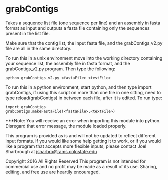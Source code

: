 # grabContigs
Takes a sequence list file (one sequence per line) and an assembly in fasta format as input and outputs a fasta file containing only the sequences present in the list file.


Make sure that the contig list, the input fasta file, and the 
grabContigs_v2.py file are all in the same directory. 

To run this in a unix environment move into the working directory containing 
your sequence list, the assembly file in fasta format, and the 
grabContigs_v2.py program. Then type the following:
    
    python grabContigs_v2.py <fastaFile> <testFile>

To run this in a python environment, start python, and then type import 
grabContigs, if using this script on more than one file in one sitting, need to 
type reload(grabContigs) in between each file, after it is edited. To run type:
    
    import grabContigs
    grabContigs.makeFastaFile(<fastaFile>,<textFile>)
    
***Note: You will receive an error when importing this module into python. 
Disregard that error message, the module loaded properly.

This program is provided as is and will not be updated to reflect different 
input formats. If you would like some help getting it to work, or if you would 
like a program that accepts more flexible inputs, please contact Joel 
Sharbrough at jsharbro@rams.colostate.edu

Copyright 2016 All Rights Reserved
This program is not intended for commercial use and no profit may be made as a 
result of its use. Sharing, editing, and free use are heartily encouraged.
